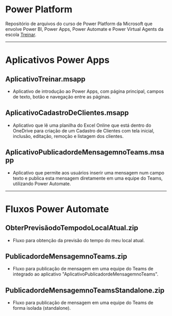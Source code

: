 # Power Platform
Repositório de arquivos do curso de Power Platform da Microsoft que envolve Power BI, Power Apps, Power Automate e Power Virtual Agents da escola [Treinar](https://treinarminas.com.br/).

<hr>

# Aplicativos Power Apps
## AplicativoTreinar.msapp

<ul>
<li>Aplicativo de introdução ao Power Apps, com página principal, campos de texto, botão e navegação entre as páginas.</li>
</ul>

## AplicativoCadastroDeClientes.msapp

<ul>
<li>Aplicativo que lê uma planilha do Excel Online que está dentro do OneDrive para criação de um Cadastro de Clientes com tela inicial, inclusão, editação, remoção e listagem dos clientes.</li>
</ul>

## AplicativoPublicadordeMensagemnoTeams.msapp

<ul>
<li>Aplicativo que permite aos usuários inserir uma mensagem num campo texto e publica esta mensagem diretamente em uma equipe do Teams, utilizando Power Automate.</li>
</ul>

<hr>

# Fluxos Power Automate
## ObterPrevisãodoTempodoLocalAtual.zip

<ul>
<li>Fluxo para obtenção da previsão do tempo do meu local atual.</li>
</ul>

## PublicadordeMensagemnoTeams.zip

<ul>
<li>Fluxo para publicação de mensagem em uma equipe do Teams de integrado ao aplicativo "AplicativoPublicadordeMensagemnoTeams".</li>
</ul>

## PublicadordeMensagemnoTeamsStandalone.zip

<ul>
<li>Fluxo para publicação de mensagem em uma equipe do Teams de forma isolada (standalone).</li>
</ul>